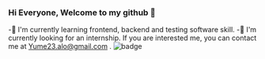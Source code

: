 ### Hi Everyone, Welcome to my github 👋
-🌱 I'm currently learning frontend, backend and testing software skill.
-🤔 I'm currently looking for an internship. If you are interested me, you can contact me at Yume23.alo@gmail.com .
<img src="https://badges.aleen42.com/src/react.svg" alt="badge"/>

<!--
**pimdyw/pimdyw** is a ✨ _special_ ✨ repository because its `README.md` (this file) appears on your GitHub profile.

Here are some ideas to get you started:

- 🔭 I’m currently working on ...
- 🌱 I’m currently learning ...
- 👯 I’m looking to collaborate on ...
- 🤔 I’m looking for help with ...
- 💬 Ask me about ...
- 📫 How to reach me: ...
- 😄 Pronouns: ...
- ⚡ Fun fact: ...
-->
